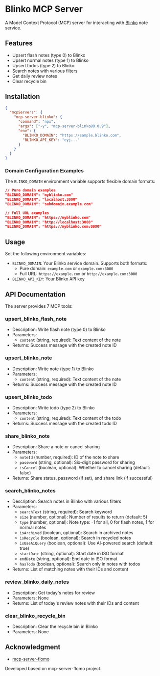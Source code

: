 # Blinko MCP Server

A Model Context Protocol (MCP) server for interacting with [Blinko](https://github.com/blinko-space/blinko) note service.

## Features

- Upsert flash notes (type 0) to Blinko
- Upsert normal notes (type 1) to Blinko
- Upsert todos (type 2) to Blinko
- Search notes with various filters
- Get daily review notes
- Clear recycle bin

## Installation
```json
{
  "mcpServers": {
    "mcp-server-blinko": {
      "command": "npx",
      "args": ["-y", "mcp-server-blinko@0.0.9"],
      "env": {
        "BLINKO_DOMAIN": "https://sample.blinko.com",
        "BLINKO_API_KEY": "eyj..."
      }
    }
  }
}
```

### Domain Configuration Examples

The `BLINKO_DOMAIN` environment variable supports flexible domain formats:

```json
// Pure domain examples
"BLINKO_DOMAIN": "myblinko.com"
"BLINKO_DOMAIN": "localhost:3000"
"BLINKO_DOMAIN": "subdomain.example.com"

// Full URL examples  
"BLINKO_DOMAIN": "https://myblinko.com"
"BLINKO_DOMAIN": "http://localhost:3000"
"BLINKO_DOMAIN": "https://myblinko.com:8080"
```

## Usage

Set the following environment variables:
- `BLINKO_DOMAIN`: Your Blinko service domain. Supports both formats:
  - Pure domain: `example.com` or `example.com:3000`
  - Full URL: `https://example.com` or `http://example.com:3000`
- `BLINKO_API_KEY`: Your Blinko API key

## API Documentation

The server provides 7 MCP tools:

### upsert_blinko_flash_note
- Description: Write flash note (type 0) to Blinko
- Parameters:
  - `content` (string, required): Text content of the note
- Returns: Success message with the created note ID

### upsert_blinko_note
- Description: Write note (type 1) to Blinko
- Parameters:
  - `content` (string, required): Text content of the note
- Returns: Success message with the created note ID

### upsert_blinko_todo
- Description: Write todo (type 2) to Blinko
- Parameters:
  - `content` (string, required): Text content of the todo
- Returns: Success message with the created todo ID

### share_blinko_note
- Description: Share a note or cancel sharing
- Parameters:
  - `noteId` (number, required): ID of the note to share
  - `password` (string, optional): Six-digit password for sharing
  - `isCancel` (boolean, optional): Whether to cancel sharing (default: false)
- Returns: Share status, password (if set), and share link (if successful)

### search_blinko_notes
- Description: Search notes in Blinko with various filters
- Parameters:
  - `searchText` (string, required): Search keyword
  - `size` (number, optional): Number of results to return (default: 5)
  - `type` (number, optional): Note type: -1 for all, 0 for flash notes, 1 for normal notes
  - `isArchived` (boolean, optional): Search in archived notes
  - `isRecycle` (boolean, optional): Search in recycled notes
  - `isUseAiQuery` (boolean, optional): Use AI-powered search (default: true)
  - `startDate` (string, optional): Start date in ISO format
  - `endDate` (string, optional): End date in ISO format
  - `hasTodo` (boolean, optional): Search only in notes with todos
- Returns: List of matching notes with their IDs and content

### review_blinko_daily_notes
- Description: Get today's notes for review
- Parameters: None
- Returns: List of today's review notes with their IDs and content

### clear_blinko_recycle_bin
- Description: Clear the recycle bin in Blinko
- Parameters: None

## Acknowledgment
- [mcp-server-flomo](https://github.com/chatmcp/mcp-server-flomo)

Developed based on mcp-server-flomo project.